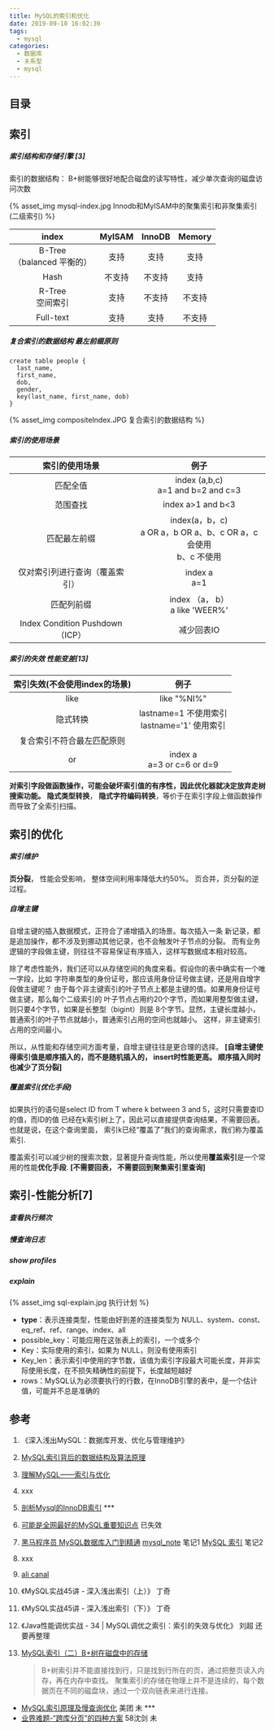 ```yaml
---
title: MySQL的索引和优化
date: 2019-09-10 16:02:39
tags:
  - mysql
categories: 
  - 数据库
  - 关系型 
  - mysql
---
```


<p></p>
<!-- more -->

## 目录
<!-- toc -->

##  索引

#####  索引结构和存储引擎 [3]

索引的数据结构： B+树能够很好地配合磁盘的读写特性，减少单次查询的磁盘访问次数

{% asset_img mysql-index.jpg  Innodb和MyISAM中的聚集索引和非聚集索引(二级索引)  %}


 index | MyISAM  |  InnoDB | Memory
:-: | :-: | :-: | :-:
 B-Tree<br>（balanced 平衡的）  | 支持 | 支持  | 支持
 Hash        | 不支持 | 不支持  | 支持
 R-Tree <br>空间索引 |  支持| 不支持 | 不支持
 Full-text    | 支持| 支持 | 不支持


#####  复合索引的数据结构  最左前缀原则
```
create table people {
  last_name,
  first_name,
  dob,
  gender,
  key(last_name, first_name, dob)
}
```
{% asset_img compositeIndex.JPG 复合索引的数据结构 %}


#####  索引的使用场景 
 索引的使用场景 | 例子
 :-: | :-: 
 匹配全值  |  index (a,b,c) <br> a=1 and b=2 and c=3
 范围查找  |  index a>1 and b<3 
 匹配最左前缀  |  index(a，b，c)  <br> a OR a，b OR a、b、c OR a，c 会使用 <br>  b、c 不使用
 仅对索引列进行查询（覆盖索引）  |  index  a <br> a=1
  匹配列前缀 | index （a， b） <br> a like 'WEER%'    
  Index Condition Pushdown（ICP） |  减少回表IO     

#####  索引的失效  性能变差[13]

 索引失效(不会使用index的场景) | 例子
 :-: | :-: 
 like | like "%NI%"
 隐式转换 | lastname=1  不使用索引 <br>lastname='1'  使用索引
  复合索引不符合最左匹配原则 |
 or | index a <br>  a=3 or c=6 or d=9


**对索引字段做函数操作，可能会破坏索引值的有序性，因此优化器就决定放弃走树搜索功能。**
**隐式类型转换**， **隐式字符编码转换**，等价于在索引字段上做函数操作而导致了全索引扫描。



##  索引的优化

##### 索引维护
**页分裂**， 性能会受影响， 整体空间利用率降低大约50%。
页合并，页分裂的逆过程。 

##### 自增主键
自增主键的插入数据模式，正符合了递增插入的场景。每次插入一条
新记录，都是追加操作，都不涉及到挪动其他记录，也不会触发叶子节点的分裂。
而有业务逻辑的字段做主键，则往往不容易保证有序插入，这样写数据成本相对较高。

除了考虑性能外，我们还可以从存储空间的角度来看。假设你的表中确实有一个唯一字段，比如
字符串类型的身份证号，那应该用身份证号做主键，还是用自增字段做主键呢？
由于每个非主键索引的叶子节点上都是主键的值。如果用身份证号做主键，那么每个二级索引的
叶子节点占用约20个字节，而如果用整型做主键，则只要4个字节，如果是长整型（bigint）则是
8个字节。显然，主键长度越小，普通索引的叶子节点就越小，普通索引占用的空间也就越小。
这样，非主键索引占用的空间最小。

所以，从性能和存储空间方面考量，自增主键往往是更合理的选择。
**[自增主键使得索引值是顺序插入的，而不是随机插入的， insert时性能更高。 顺序插入同时也减少了页分裂]**


##### 覆盖索引(优化手段)
如果执行的语句是select ID from T where k between 3 and 5，这时只需要查ID的值，而ID的值
已经在k索引树上了，因此可以直接提供查询结果，不需要回表。也就是说，在这个查询里面，
索引k已经“覆盖了”我们的查询需求，我们称为覆盖索引.

覆盖索引可以减少树的搜索次数，显著提升查询性能，所以使用**覆盖索引**是一个常用的性能**优化手段**.
**[不需要回表， 不需要回到聚集索引里查询]**

##  索引-性能分析[7]
##### 查看执行频次
##### 慢查询日志
##### show profiles
##### explain
{% asset_img sql-explain.jpg  执行计划 %}

+ **type**：表示连接类型，性能由好到差的连接类型为 NULL、system、const、eq_ref、ref、range、index、all
+ possible_key：可能应用在这张表上的索引，一个或多个
+ Key：实际使用的索引，如果为 NULL，则没有使用索引
+ Key_len：表示索引中使用的字节数，该值为索引字段最大可能长度，并非实际使用长度，在不损失精确性的前提下，长度越短越好
+ rows：MySQL认为必须要执行的行数，在InnoDB引擎的表中，是一个估计值，可能并不总是准确的

## 参考

1. 《深入浅出MySQL：数据库开发、优化与管理维护》 

2. [MySQL索引背后的数据结构及算法原理](http://blog.codinglabs.org/articles/theory-of-mysql-index.html)

3. [理解MySQL——索引与优化](https://www.cnblogs.com/hustcat/archive/2009/10/28/1591648.html)

4. xxx

5. [剖析Mysql的InnoDB索引](https://blog.csdn.net/voidccc/article/details/40077329)  ***

6. [可能是全网最好的MySQL重要知识点](https://mp.weixin.qq.com/s/M1dLLuePpdM9vA3F1uJGyw)  已失效

7. [黑马程序员 MySQL数据库入门到精通](https://www.bilibili.com/video/BV1Kr4y1i7ru?p=78)
   [mysql_note](https://github.com/www6v/mysql_note) 笔记1
   [MySQL 索引](https://frxcat.fun/database/MySQL/MySQL_Advanced_index/) 笔记2

8. xxx 

9. [ali canal](https://github.com/alibaba/canal)

10. 《MySQL实战45讲 - 深入浅出索引（上）》   丁奇

11. 《MySQL实战45讲 - 深入浅出索引（下）》   丁奇

12. 《Java性能调优实战 - 34 | MySQL调优之索引：索引的失效与优化》  刘超  还要再整理

13. [MySQL索引（二）B+树在磁盘中的存储](https://www.cnblogs.com/tongongV/p/10952102.html) 

    > B+树索引并不能直接找到行，只是找到行所在的页，通过把整页读入内存，再在内存中查找。
    > 聚集索引的存储在物理上并不是连续的，每个数据页在不同的磁盘块，通过一个双向链表来进行连接。


+ [MySQL索引原理及慢查询优化](https://tech.meituan.com/2014/06/30/mysql-index.html)   美团 未  ***
+ [业界难题-“跨库分页”的四种方案](https://mp.weixin.qq.com/s/h99sXP4mvVFsJw6Oh3aU5A)  58沈剑  未

